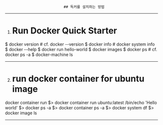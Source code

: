                                ## 독커를 설치하는 방법
------------------------------------------------------------------------------------
1. # Run Docker Quick Starter
$ docker version       # cf. docker --version
$ docker info          # docker system info
$ docker --help
$ docker run hello-world
$ docker images
$ docker ps                   # cf. docker ps -a
$ docker-machine ls 

--------------------------------------------------------------------------------------

2. # run docker container for ubuntu image
docker container run <docker-image-name> <command>
$> docker container run ubuntu:latest /bin/echo 'Hello world'
$> docker ps -a
$> docker container ps -a
$> docker system df
$> docker image ls

______________________________________________________________________________________
